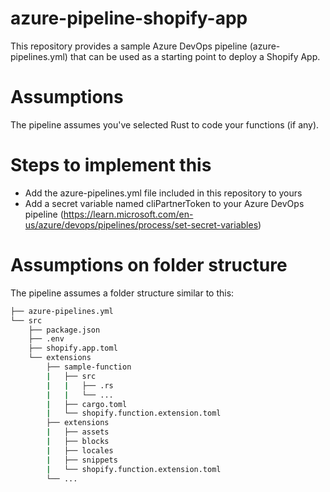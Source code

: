 # azure-pipeline-shopify-app
This repository provides a sample Azure DevOps pipeline (azure-pipelines.yml) that can be used as a starting point to deploy a Shopify App.

# Assumptions
The pipeline assumes you've selected Rust to code your functions (if any).

# Steps to implement this
- Add the azure-pipelines.yml file included in this repository to yours
- Add a secret variable named cliPartnerToken to your Azure DevOps pipeline (https://learn.microsoft.com/en-us/azure/devops/pipelines/process/set-secret-variables)

# Assumptions on folder structure
The pipeline assumes a folder structure similar to this:
```bash
├── azure-pipelines.yml
└── src
    ├── package.json
    ├── .env
    ├── shopify.app.toml
    └── extensions
        ├── sample-function
        |   ├── src
        |   |   ├── .rs
        |   |   └── ...
        |   ├── cargo.toml
        |   └── shopify.function.extension.toml
        ├── extensions
        |   ├── assets
        |   ├── blocks
        |   ├── locales
        |   ├── snippets
        |   └── shopify.function.extension.toml
        └── ...
```

